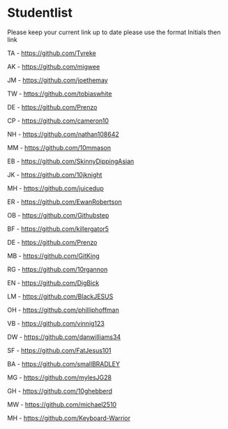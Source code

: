Studentlist
===========

Please keep your current link up to date
please use the format Initials then link

TA - https://github.com/Tyreke

AK - https://github.com/migwee

JM - https://github.com/joethemay

TW - https://github.com/tobiaswhite

DE - https://github.com/Prenzo

CP - https://github.com/cameron10

NH - https://github.com/nathan108642

MM - https://github.com/10mmason

EB - https://github.com/SkinnyDippingAsian

JK - https://github.com/10jknight

MH - https://github.com/juicedup

ER - https://github.com/EwanRobertson

OB - https://github.com/Githubstep

BF - https://github.com/killergator5

DE - https://github.com/Prenzo

MB - https://github.com/GitKing

RG - https://github.com/10rgannon

EN - https://github.com/DigBick

LM - https://github.com/BlackJESUS

OH - https://github.com/philliphoffman

VB - https://github.com/vinnig123

DW - https://github.com/danwilliams34

SF - https://github.com/FatJesus101

BA - https://github.com/smallBRADLEY

MG - https://github.com/mylesJG28

GH - https://github.com/10ghebberd

MW - https://github.com/michael2510

MH - https://github.com/Keyboard-Warrior
